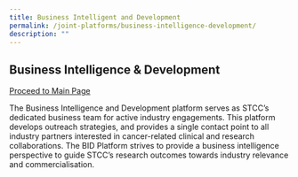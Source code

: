 ```yaml
---
title: Business Intelligent and Development
permalink: /joint-platforms/business-intelligence-development/
description: ""
---
```

Business Intelligence & Development
-----------------------------------
[Proceed to Main Page](/platform-4/overview/)

The Business Intelligence and Development platform serves as STCC’s dedicated business team for active industry engagements. This platform develops outreach strategies, and provides a single contact point to all industry partners interested in cancer-related clinical and research collaborations. The BID Platform strives to provide a business intelligence perspective to guide STCC’s research outcomes towards industry relevance and commercialisation.